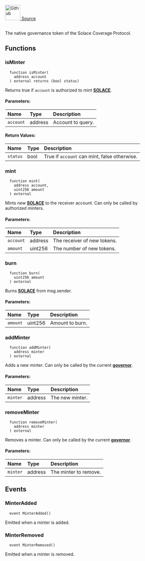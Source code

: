 <a href="https://github.com/solace-fi/solace-core/blob/main/contracts/interfaces/ISOLACE.sol"><img src="/img/github.svg" alt="Github" width="50px"/> Source</a><br/><br/>

The native governance token of the Solace Coverage Protocol.


## Functions
### isMinter
```solidity
  function isMinter(
    address account
  ) external returns (bool status)
```
Returns true if `account` is authorized to mint [**SOLACE**](../SOLACE).


#### Parameters:
| Name | Type | Description                                                          |
| :--- | :--- | :------------------------------------------------------------------- |
| `account` | address | Account to query. |

#### Return Values:
| Name                           | Type          | Description                                                                  |
| :----------------------------- | :------------ | :--------------------------------------------------------------------------- |
| `status` | bool | True if `account` can mint, false otherwise. |

### mint
```solidity
  function mint(
    address account,
    uint256 amount
  ) external
```
Mints new [**SOLACE**](../SOLACE) to the receiver account.
Can only be called by authorized minters.


#### Parameters:
| Name | Type | Description                                                          |
| :--- | :--- | :------------------------------------------------------------------- |
| `account` | address | The receiver of new tokens. |
| `amount` | uint256 | The number of new tokens. |

### burn
```solidity
  function burn(
    uint256 amount
  ) external
```
Burns [**SOLACE**](../SOLACE) from msg.sender.


#### Parameters:
| Name | Type | Description                                                          |
| :--- | :--- | :------------------------------------------------------------------- |
| `amount` | uint256 | Amount to burn. |

### addMinter
```solidity
  function addMinter(
    address minter
  ) external
```
Adds a new minter.
Can only be called by the current [**governor**](/docs/protocol/governance).


#### Parameters:
| Name | Type | Description                                                          |
| :--- | :--- | :------------------------------------------------------------------- |
| `minter` | address | The new minter. |

### removeMinter
```solidity
  function removeMinter(
    address minter
  ) external
```
Removes a minter.
Can only be called by the current [**governor**](/docs/protocol/governance).


#### Parameters:
| Name | Type | Description                                                          |
| :--- | :--- | :------------------------------------------------------------------- |
| `minter` | address | The minter to remove. |


## Events
### MinterAdded
```solidity
  event MinterAdded()
```
Emitted when a minter is added.


### MinterRemoved
```solidity
  event MinterRemoved()
```
Emitted when a minter is removed.


